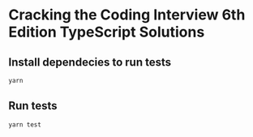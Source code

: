 # Cracking the Coding Interview 6th Edition TypeScript Solutions

## Install dependecies to run tests

```bash
yarn
```

## Run tests

```bash
yarn test
```
